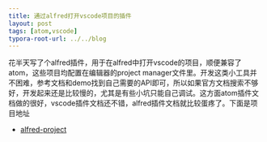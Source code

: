 ```yaml
---
title: 通过alfred打开vscode项目的插件
layout: post
tags: [atom,vscode]
typora-root-url: ../../blog
---
```


花半天写了个alfred插件，用于在alfred中打开vscode的项目，顺便兼容了atom，这些项目均配置在编辑器的project manager文件里。开发这类小工具并不困难，参考文档和demo找到自己需要的API即可，所以如果官方文档搜索不够好，开发起来还是比较慢的，尤其是有些小坑只能自己调试。这方面atom插件文档做的很好，vscode插件文档还不错，alfred插件文档就比较蛋疼了。下面是项目地址

* [alfred-project](https://github.com/AImager/alfred-project.git)
